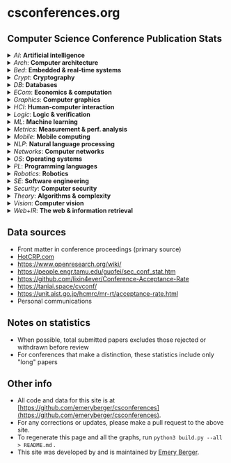 # csconferences.org

## Computer Science Conference Publication Stats


<details>
<summary>
<em>AI</em>: <b>Artificial intelligence</b>
</summary>
<A NAME="AAAI">
<P><B><A HREF="https://dblp.org/db/conf/aaai/index.html">AAAI</A></B>
 <em>mean acceptance rate, last 5 years: 19%</em></BR>
<IMG SRC="https://github.com/emeryberger/csconferences/blob/main/graphs/AAAI.png?raw=true" WIDTH="500">
<A NAME="IJCAI">
<P><B><A HREF="https://dblp.org/db/conf/ijcai/index.html">IJCAI</A></B>
 <em>mean acceptance rate, last 5 years: 16%</em></BR>
<IMG SRC="https://github.com/emeryberger/csconferences/blob/main/graphs/IJCAI.png?raw=true" WIDTH="500">
</details>

<details>
<summary>
<em>Arch</em>: <b>Computer architecture</b>
</summary>
<A NAME="ASPLOS">
<P><B><A HREF="https://dblp.org/db/conf/asplos/index.html">ASPLOS</A></B>
 <em>mean acceptance rate, last 5 years: 21%</em></BR>
<IMG SRC="https://github.com/emeryberger/csconferences/blob/main/graphs/ASPLOS.png?raw=true" WIDTH="500">
<A NAME="HPCA">
<P><B><A HREF="https://dblp.org/db/conf/hpca/index.html">HPCA</A></B>
 <em>mean acceptance rate, last 5 years: 25%</em></BR>
<IMG SRC="https://github.com/emeryberger/csconferences/blob/main/graphs/HPCA.png?raw=true" WIDTH="500">
<A NAME="ISCA">
<P><B><A HREF="https://dblp.org/db/conf/isca/index.html">ISCA</A></B>
 <em>mean acceptance rate, last 5 years: 18%</em></BR>
<IMG SRC="https://github.com/emeryberger/csconferences/blob/main/graphs/ISCA.png?raw=true" WIDTH="500">
<A NAME="MICRO">
<P><B><A HREF="https://dblp.org/db/conf/micro/index.html">MICRO</A></B>
 <em>mean acceptance rate, last 5 years: 22%</em></BR>
<IMG SRC="https://github.com/emeryberger/csconferences/blob/main/graphs/MICRO.png?raw=true" WIDTH="500">
</details>

<details>
<summary>
<em>Bed</em>: <b>Embedded & real-time systems</b>
</summary>
<A NAME="RTAS">
<P><B><A HREF="https://dblp.org/db/conf/rtas/index.html">RTAS</A></B>
 <em>mean acceptance rate, last 5 years: 28%</em></BR>
<IMG SRC="https://github.com/emeryberger/csconferences/blob/main/graphs/RTAS.png?raw=true" WIDTH="500">
<A NAME="RTSS">
<P><B><A HREF="https://dblp.org/db/conf/rtss/index.html">RTSS</A></B>
 <em>mean acceptance rate, last 5 years: 25%</em></BR>
<IMG SRC="https://github.com/emeryberger/csconferences/blob/main/graphs/RTSS.png?raw=true" WIDTH="500">
</details>

<details>
<summary>
<em>Crypt</em>: <b>Cryptography</b>
</summary>
<A NAME="CRYPTO">
<P><B><A HREF="https://dblp.org/db/conf/crypto/index.html">CRYPTO</A></B>
 <em>mean acceptance rate, last 5 years: 23%</em></BR>
<IMG SRC="https://github.com/emeryberger/csconferences/blob/main/graphs/CRYPTO.png?raw=true" WIDTH="500">
<A NAME="EuroCrypt">
<P><B><A HREF="https://dblp.org/db/conf/eurocrypt/index.html">EuroCrypt</A></B>
 <em>mean acceptance rate, last 5 years: 22%</em></BR>
<IMG SRC="https://github.com/emeryberger/csconferences/blob/main/graphs/EuroCrypt.png?raw=true" WIDTH="500">
</details>

<details>
<summary>
<em>DB</em>: <b>Databases</b>
</summary>
<A NAME="ICDE">
<P><B><A HREF="https://dblp.org/db/conf/icde/index.html">ICDE</A></B>
 <em>mean acceptance rate, last 5 years: 24%</em></BR>
<IMG SRC="https://github.com/emeryberger/csconferences/blob/main/graphs/ICDE.png?raw=true" WIDTH="500">
<A NAME="PODS">
<P><B><A HREF="https://dblp.org/db/conf/pods/index.html">PODS</A></B>
 <em>mean acceptance rate, last 5 years: 36%</em></BR>
<IMG SRC="https://github.com/emeryberger/csconferences/blob/main/graphs/PODS.png?raw=true" WIDTH="500">
<A NAME="SIGMOD">
<P><B><A HREF="https://dblp.org/db/conf/sigmod/index.html">SIGMOD</A></B>
 <em>mean acceptance rate, last 5 years: 28%</em></BR>
<IMG SRC="https://github.com/emeryberger/csconferences/blob/main/graphs/SIGMOD.png?raw=true" WIDTH="500">
<A NAME="VLDB">
<P><B><A HREF="https://dblp.org/db/conf/vldb/index.html">VLDB</A></B>
 <em>mean acceptance rate, last 5 years: 23%</em></BR>
<IMG SRC="https://github.com/emeryberger/csconferences/blob/main/graphs/VLDB.png?raw=true" WIDTH="500">
</details>

<details>
<summary>
<em>ECom</em>: <b>Economics & computation</b>
</summary>
<A NAME="EC">
<P><B><A HREF="https://dblp.org/db/conf/ec/index.html">EC</A></B>
 <em>mean acceptance rate, last 5 years: 25%</em></BR>
<IMG SRC="https://github.com/emeryberger/csconferences/blob/main/graphs/EC.png?raw=true" WIDTH="500">
</details>

<details>
<summary>
<em>Graphics</em>: <b>Computer graphics</b>
</summary>
<A NAME="SIGGRAPH">
<P><B><A HREF="https://dblp.org/db/conf/siggraph/index.html">SIGGRAPH</A></B>
 <em>mean acceptance rate, last 5 years: 28%</em></BR>
<IMG SRC="https://github.com/emeryberger/csconferences/blob/main/graphs/SIGGRAPH.png?raw=true" WIDTH="500">
</details>

<details>
<summary>
<em>HCI</em>: <b>Human-computer interaction</b>
</summary>
<A NAME="CHI">
<P><B><A HREF="https://dblp.org/db/conf/chi/index.html">CHI</A></B>
 <em>mean acceptance rate, last 5 years: 25%</em></BR>
<IMG SRC="https://github.com/emeryberger/csconferences/blob/main/graphs/CHI.png?raw=true" WIDTH="500">
<A NAME="UIST">
<P><B><A HREF="https://dblp.org/db/conf/uist/index.html">UIST</A></B>
 <em>mean acceptance rate, last 5 years: 24%</em></BR>
<IMG SRC="https://github.com/emeryberger/csconferences/blob/main/graphs/UIST.png?raw=true" WIDTH="500">
</details>

<details>
<summary>
<em>Logic</em>: <b>Logic & verification</b>
</summary>
<A NAME="CAV">
<P><B><A HREF="https://dblp.org/db/conf/cav/index.html">CAV</A></B>
 <em>mean acceptance rate, last 5 years: 20%</em></BR>
<IMG SRC="https://github.com/emeryberger/csconferences/blob/main/graphs/CAV.png?raw=true" WIDTH="500">
<A NAME="LICS">
<P><B><A HREF="https://dblp.org/db/conf/lics/index.html">LICS</A></B>
 <em>mean acceptance rate, last 5 years: 39%</em></BR>
<IMG SRC="https://github.com/emeryberger/csconferences/blob/main/graphs/LICS.png?raw=true" WIDTH="500">
</details>

<details>
<summary>
<em>ML</em>: <b>Machine learning</b>
</summary>
<A NAME="ICLR">
<P><B><A HREF="https://dblp.org/db/conf/iclr/index.html">ICLR</A></B>
 <em>mean acceptance rate, last 5 years: 30%</em></BR>
<IMG SRC="https://github.com/emeryberger/csconferences/blob/main/graphs/ICLR.png?raw=true" WIDTH="500">
<A NAME="ICML">
<P><B><A HREF="https://dblp.org/db/conf/icml/index.html">ICML</A></B>
 <em>mean acceptance rate, last 5 years: 23%</em></BR>
<IMG SRC="https://github.com/emeryberger/csconferences/blob/main/graphs/ICML.png?raw=true" WIDTH="500">
<A NAME="NeurIPS">
<P><B><A HREF="https://dblp.org/db/conf/neurips/index.html">NeurIPS</A></B>
 <em>mean acceptance rate, last 5 years: 22%</em></BR>
<IMG SRC="https://github.com/emeryberger/csconferences/blob/main/graphs/NeurIPS.png?raw=true" WIDTH="500">
</details>

<details>
<summary>
<em>Metrics</em>: <b>Measurement & perf. analysis</b>
</summary>
<A NAME="IMC">
<P><B><A HREF="https://dblp.org/db/conf/imc/index.html">IMC</A></B>
 <em>mean acceptance rate, last 5 years: 31%</em></BR>
<IMG SRC="https://github.com/emeryberger/csconferences/blob/main/graphs/IMC.png?raw=true" WIDTH="500">
<A NAME="SIGMETRICS">
<P><B><A HREF="https://dblp.org/db/conf/sigmetrics/index.html">SIGMETRICS</A></B>
 <em>mean acceptance rate, last 5 years: 17%</em></BR>
<IMG SRC="https://github.com/emeryberger/csconferences/blob/main/graphs/SIGMETRICS.png?raw=true" WIDTH="500">
</details>

<details>
<summary>
<em>Mobile</em>: <b>Mobile computing</b>
</summary>
<A NAME="MobiCom">
<P><B><A HREF="https://dblp.org/db/conf/mobicom/index.html">MobiCom</A></B>
 <em>mean acceptance rate, last 5 years: 18%</em></BR>
<IMG SRC="https://github.com/emeryberger/csconferences/blob/main/graphs/MobiCom.png?raw=true" WIDTH="500">
</details>

<details>
<summary>
<em>NLP</em>: <b>Natural language processing</b>
</summary>
<A NAME="ACL">
<P><B><A HREF="https://dblp.org/db/conf/acl/index.html">ACL</A></B>
 <em>mean acceptance rate, last 5 years: 26%</em></BR>
<IMG SRC="https://github.com/emeryberger/csconferences/blob/main/graphs/ACL.png?raw=true" WIDTH="500">
<A NAME="EMNLP">
<P><B><A HREF="https://dblp.org/db/conf/emnlp/index.html">EMNLP</A></B>
 <em>mean acceptance rate, last 5 years: 25%</em></BR>
<IMG SRC="https://github.com/emeryberger/csconferences/blob/main/graphs/EMNLP.png?raw=true" WIDTH="500">
</details>

<details>
<summary>
<em>Networks</em>: <b>Computer networks</b>
</summary>
<A NAME="NSDI">
<P><B><A HREF="https://dblp.org/db/conf/nsdi/index.html">NSDI</A></B>
 <em>mean acceptance rate, last 5 years: 17%</em></BR>
<IMG SRC="https://github.com/emeryberger/csconferences/blob/main/graphs/NSDI.png?raw=true" WIDTH="500">
<A NAME="SIGCOMM">
<P><B><A HREF="https://dblp.org/db/conf/sigcomm/index.html">SIGCOMM</A></B>
 <em>mean acceptance rate, last 5 years: 19%</em></BR>
<IMG SRC="https://github.com/emeryberger/csconferences/blob/main/graphs/SIGCOMM.png?raw=true" WIDTH="500">
</details>

<details>
<summary>
<em>OS</em>: <b>Operating systems</b>
</summary>
<A NAME="EuroSys">
<P><B><A HREF="https://dblp.org/db/conf/eurosys/index.html">EuroSys</A></B>
 <em>mean acceptance rate, last 5 years: 21%</em></BR>
<IMG SRC="https://github.com/emeryberger/csconferences/blob/main/graphs/EuroSys.png?raw=true" WIDTH="500">
<A NAME="FAST">
<P><B><A HREF="https://dblp.org/db/conf/fast/index.html">FAST</A></B>
 <em>mean acceptance rate, last 5 years: 19%</em></BR>
<IMG SRC="https://github.com/emeryberger/csconferences/blob/main/graphs/FAST.png?raw=true" WIDTH="500">
<A NAME="OSDI">
<P><B><A HREF="https://dblp.org/db/conf/osdi/index.html">OSDI</A></B>
 <em>mean acceptance rate, last 5 years: 18%</em></BR>
<IMG SRC="https://github.com/emeryberger/csconferences/blob/main/graphs/OSDI.png?raw=true" WIDTH="500">
<A NAME="SOSP">
<P><B><A HREF="https://dblp.org/db/conf/sosp/index.html">SOSP</A></B>
 <em>mean acceptance rate, last 5 years: 16%</em></BR>
<IMG SRC="https://github.com/emeryberger/csconferences/blob/main/graphs/SOSP.png?raw=true" WIDTH="500">
<A NAME="USENIX-ATC">
<P><B><A HREF="https://dblp.org/db/conf/usenix-atc/index.html">USENIX-ATC</A></B>
 <em>mean acceptance rate, last 5 years: 20%</em></BR>
<IMG SRC="https://github.com/emeryberger/csconferences/blob/main/graphs/USENIX-ATC.png?raw=true" WIDTH="500">
</details>

<details>
<summary>
<em>PL</em>: <b>Programming languages</b>
</summary>
<A NAME="CC">
<P><B><A HREF="https://dblp.org/db/conf/cc/index.html">CC</A></B>
 <em>mean acceptance rate, last 5 years: 39%</em></BR>
<IMG SRC="https://github.com/emeryberger/csconferences/blob/main/graphs/CC.png?raw=true" WIDTH="500">
<A NAME="CGO">
<P><B><A HREF="https://dblp.org/db/conf/cgo/index.html">CGO</A></B>
 <em>mean acceptance rate, last 5 years: 30%</em></BR>
<IMG SRC="https://github.com/emeryberger/csconferences/blob/main/graphs/CGO.png?raw=true" WIDTH="500">
<A NAME="ECOOP">
<P><B><A HREF="https://dblp.org/db/conf/ecoop/index.html">ECOOP</A></B>
 <em>mean acceptance rate, last 5 years: 41%</em></BR>
<IMG SRC="https://github.com/emeryberger/csconferences/blob/main/graphs/ECOOP.png?raw=true" WIDTH="500">
<A NAME="ICFP">
<P><B><A HREF="https://dblp.org/db/conf/icfp/index.html">ICFP</A></B>
 <em>mean acceptance rate, last 5 years: 34%</em></BR>
<IMG SRC="https://github.com/emeryberger/csconferences/blob/main/graphs/ICFP.png?raw=true" WIDTH="500">
<A NAME="ISMM">
<P><B><A HREF="https://dblp.org/db/conf/ismm/index.html">ISMM</A></B>
 <em>mean acceptance rate, last 5 years: 52%</em></BR>
<IMG SRC="https://github.com/emeryberger/csconferences/blob/main/graphs/ISMM.png?raw=true" WIDTH="500">
<A NAME="OOPSLA">
<P><B><A HREF="https://dblp.org/db/conf/oopsla/index.html">OOPSLA</A></B>
 <em>mean acceptance rate, last 5 years: 34%</em></BR>
<IMG SRC="https://github.com/emeryberger/csconferences/blob/main/graphs/OOPSLA.png?raw=true" WIDTH="500">
<A NAME="PLDI">
<P><B><A HREF="https://dblp.org/db/conf/pldi/index.html">PLDI</A></B>
 <em>mean acceptance rate, last 5 years: 24%</em></BR>
<IMG SRC="https://github.com/emeryberger/csconferences/blob/main/graphs/PLDI.png?raw=true" WIDTH="500">
<A NAME="POPL">
<P><B><A HREF="https://dblp.org/db/conf/popl/index.html">POPL</A></B>
 <em>mean acceptance rate, last 5 years: 25%</em></BR>
<IMG SRC="https://github.com/emeryberger/csconferences/blob/main/graphs/POPL.png?raw=true" WIDTH="500">
<A NAME="PPoPP">
<P><B><A HREF="https://dblp.org/db/conf/ppopp/index.html">PPoPP</A></B>
 <em>mean acceptance rate, last 5 years: 22%</em></BR>
<IMG SRC="https://github.com/emeryberger/csconferences/blob/main/graphs/PPoPP.png?raw=true" WIDTH="500">
</details>

<details>
<summary>
<em>Robotics</em>: <b>Robotics</b>
</summary>
<A NAME="ICRA">
<P><B><A HREF="https://dblp.org/db/conf/icra/index.html">ICRA</A></B>
 <em>mean acceptance rate, last 5 years: 43%</em></BR>
<IMG SRC="https://github.com/emeryberger/csconferences/blob/main/graphs/ICRA.png?raw=true" WIDTH="500">
<A NAME="IROS">
<P><B><A HREF="https://dblp.org/db/conf/iros/index.html">IROS</A></B>
 <em>mean acceptance rate, last 5 years: 46%</em></BR>
<IMG SRC="https://github.com/emeryberger/csconferences/blob/main/graphs/IROS.png?raw=true" WIDTH="500">
</details>

<details>
<summary>
<em>SE</em>: <b>Software engineering</b>
</summary>
<A NAME="ASE">
<P><B><A HREF="https://dblp.org/db/conf/ase/index.html">ASE</A></B>
 <em>mean acceptance rate, last 5 years: 21%</em></BR>
<IMG SRC="https://github.com/emeryberger/csconferences/blob/main/graphs/ASE.png?raw=true" WIDTH="500">
<A NAME="FSE">
<P><B><A HREF="https://dblp.org/db/conf/fse/index.html">FSE</A></B>
 <em>mean acceptance rate, last 5 years: 24%</em></BR>
<IMG SRC="https://github.com/emeryberger/csconferences/blob/main/graphs/FSE.png?raw=true" WIDTH="500">
<A NAME="ICSE">
<P><B><A HREF="https://dblp.org/db/conf/icse/index.html">ICSE</A></B>
 <em>mean acceptance rate, last 5 years: 23%</em></BR>
<IMG SRC="https://github.com/emeryberger/csconferences/blob/main/graphs/ICSE.png?raw=true" WIDTH="500">
<A NAME="ISSTA">
<P><B><A HREF="https://dblp.org/db/conf/issta/index.html">ISSTA</A></B>
 <em>mean acceptance rate, last 5 years: 24%</em></BR>
<IMG SRC="https://github.com/emeryberger/csconferences/blob/main/graphs/ISSTA.png?raw=true" WIDTH="500">
</details>

<details>
<summary>
<em>Security</em>: <b>Computer security</b>
</summary>
<A NAME="CCS">
<P><B><A HREF="https://dblp.org/db/conf/ccs/index.html">CCS</A></B>
 <em>mean acceptance rate, last 5 years: 18%</em></BR>
<IMG SRC="https://github.com/emeryberger/csconferences/blob/main/graphs/CCS.png?raw=true" WIDTH="500">
<A NAME="NDSS">
<P><B><A HREF="https://dblp.org/db/conf/ndss/index.html">NDSS</A></B>
 <em>mean acceptance rate, last 5 years: 17%</em></BR>
<IMG SRC="https://github.com/emeryberger/csconferences/blob/main/graphs/NDSS.png?raw=true" WIDTH="500">
<A NAME="Oakland">
<P><B><A HREF="https://dblp.org/db/conf/oakland/index.html">Oakland</A></B>
 <em>mean acceptance rate, last 5 years: 13%</em></BR>
<IMG SRC="https://github.com/emeryberger/csconferences/blob/main/graphs/Oakland.png?raw=true" WIDTH="500">
<A NAME="UsenixSec">
<P><B><A HREF="https://dblp.org/db/conf/usenixsec/index.html">UsenixSec</A></B>
 <em>mean acceptance rate, last 5 years: 22%</em></BR>
<IMG SRC="https://github.com/emeryberger/csconferences/blob/main/graphs/UsenixSec.png?raw=true" WIDTH="500">
</details>

<details>
<summary>
<em>Theory</em>: <b>Algorithms & complexity</b>
</summary>
<A NAME="FOCS">
<P><B><A HREF="https://dblp.org/db/conf/focs/index.html">FOCS</A></B>
 <em>mean acceptance rate, last 5 years: 32%</em></BR>
<IMG SRC="https://github.com/emeryberger/csconferences/blob/main/graphs/FOCS.png?raw=true" WIDTH="500">
<A NAME="SODA">
<P><B><A HREF="https://dblp.org/db/conf/soda/index.html">SODA</A></B>
 <em>mean acceptance rate, last 5 years: 31%</em></BR>
<IMG SRC="https://github.com/emeryberger/csconferences/blob/main/graphs/SODA.png?raw=true" WIDTH="500">
<A NAME="STOC">
<P><B><A HREF="https://dblp.org/db/conf/stoc/index.html">STOC</A></B>
 <em>mean acceptance rate, last 5 years: 27%</em></BR>
<IMG SRC="https://github.com/emeryberger/csconferences/blob/main/graphs/STOC.png?raw=true" WIDTH="500">
</details>

<details>
<summary>
<em>Vision</em>: <b>Computer vision</b>
</summary>
<A NAME="CVPR">
<P><B><A HREF="https://dblp.org/db/conf/cvpr/index.html">CVPR</A></B>
 <em>mean acceptance rate, last 5 years: 24%</em></BR>
<IMG SRC="https://github.com/emeryberger/csconferences/blob/main/graphs/CVPR.png?raw=true" WIDTH="500">
<A NAME="ECCV">
<P><B><A HREF="https://dblp.org/db/conf/eccv/index.html">ECCV</A></B>
 <em>mean acceptance rate, last 5 years: 28%</em></BR>
<IMG SRC="https://github.com/emeryberger/csconferences/blob/main/graphs/ECCV.png?raw=true" WIDTH="500">
<A NAME="ICCV">
<P><B><A HREF="https://dblp.org/db/conf/iccv/index.html">ICCV</A></B>
 <em>mean acceptance rate, last 5 years: 28%</em></BR>
<IMG SRC="https://github.com/emeryberger/csconferences/blob/main/graphs/ICCV.png?raw=true" WIDTH="500">
</details>

<details>
<summary>
<em>Web+IR</em>: <b>The web & information retrieval</b>
</summary>
<A NAME="SIGIR">
<P><B><A HREF="https://dblp.org/db/conf/sigir/index.html">SIGIR</A></B>
 <em>mean acceptance rate, last 5 years: 22%</em></BR>
<IMG SRC="https://github.com/emeryberger/csconferences/blob/main/graphs/SIGIR.png?raw=true" WIDTH="500">
<A NAME="WSDM">
<P><B><A HREF="https://dblp.org/db/conf/wsdm/index.html">WSDM</A></B>
 <em>mean acceptance rate, last 5 years: 16%</em></BR>
<IMG SRC="https://github.com/emeryberger/csconferences/blob/main/graphs/WSDM.png?raw=true" WIDTH="500">
<A NAME="WWW">
<P><B><A HREF="https://dblp.org/db/conf/www/index.html">WWW</A></B>
 <em>mean acceptance rate, last 5 years: 18%</em></BR>
<IMG SRC="https://github.com/emeryberger/csconferences/blob/main/graphs/WWW.png?raw=true" WIDTH="500">
</details>


## Data sources

* Front matter in conference proceedings (primary source)
* [HotCRP.com](https://hotcrp.com)
* https://www.openresearch.org/wiki/
* https://people.engr.tamu.edu/guofei/sec_conf_stat.htm
* https://github.com/lixin4ever/Conference-Acceptance-Rate
* https://taniai.space/cvconf/
* https://unit.aist.go.jp/hcmrc/mr-rt/acceptance-rate.html
* Personal communications

## Notes on statistics

* When possible, total submitted papers excludes those rejected or withdrawn before review
* For conferences that make a distinction, these statistics include only "long" papers

## Other info

* All code and data for this site is at [https://github.com/emeryberger/csconferences](https://github.com/emeryberger/csconferences).
* For any corrections or updates, please make a pull request to the above site.
* To regenerate this page and all the graphs, run `python3 build.py --all > README.md` .
* This site was developed by and is maintained by [Emery Berger](https://github.com/emeryberger).
    
